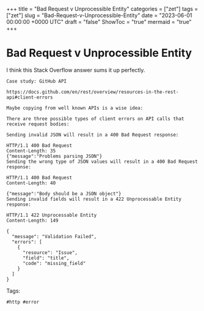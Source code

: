+++
title = "Bad Request v Unprocessible Entity"
categories = ["zet"]
tags = ["zet"]
slug = "Bad-Request-v-Unprocessible-Entity"
date = "2023-06-01 00:00:00 +0000 UTC"
draft = "false"
ShowToc = "true"
mermaid = "true"
+++

# Bad Request v Unprocessible Entity

I think this Stack Overflow answer sums it up perfectly.

```shell
Case study: GitHub API

https://docs.github.com/en/rest/overview/resources-in-the-rest-api#client-errors

Maybe copying from well known APIs is a wise idea:

There are three possible types of client errors on API calls that receive request bodies:

Sending invalid JSON will result in a 400 Bad Request response:

HTTP/1.1 400 Bad Request
Content-Length: 35
{"message":"Problems parsing JSON"}
Sending the wrong type of JSON values will result in a 400 Bad Request response:

HTTP/1.1 400 Bad Request
Content-Length: 40

{"message":"Body should be a JSON object"}
Sending invalid fields will result in a 422 Unprocessable Entity response:

HTTP/1.1 422 Unprocessable Entity
Content-Length: 149

{
  "message": "Validation Failed",
  "errors": [
    {
      "resource": "Issue",
      "field": "title",
      "code": "missing_field"
    }
  ]
}
```

Tags:

    #http #error
